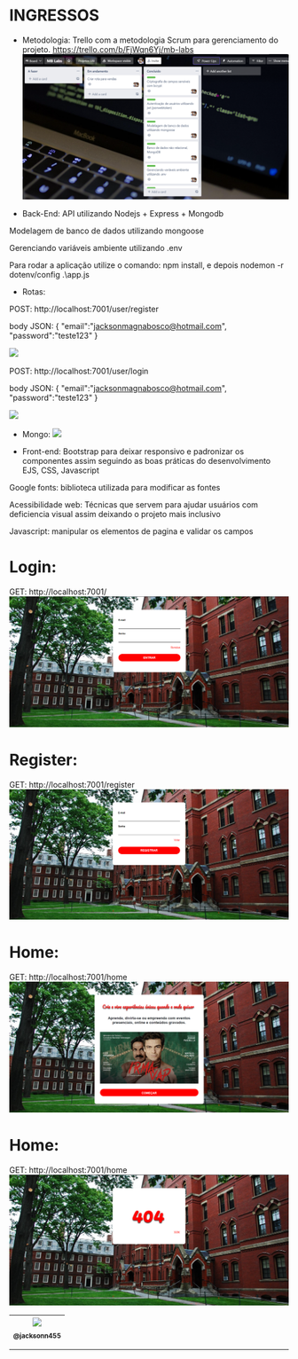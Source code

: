 INGRESSOS
===============================================

- Metodologia: 
Trello com a metodologia Scrum para gerenciamento do projeto.
https://trello.com/b/FjWqn6Yj/mb-labs
 ![](https://github.com/jacksonn455/Ingressos/blob/master/public/images/trello.png)

- Back-End: 
API utilizando Nodejs + Express + Mongodb

Modelagem de banco de dados utilizando mongoose

Gerenciando variáveis ambiente utilizando .env

Para rodar a aplicação utilize o comando: npm install, e depois nodemon -r dotenv/config .\app.js

- Rotas:

POST: http://localhost:7001/user/register

body JSON: {
	"email":"jacksonmagnabosco@hotmail.com",
	"password":"teste123"
}

 ![](https://github.com/jacksonn455/Triider/blob/main/public/images/register-in.png)

POST: http://localhost:7001/user/login


body JSON: {
	"email":"jacksonmagnabosco@hotmail.com",
	"password":"teste123"
}

 ![](https://github.com/jacksonn455/Triider/blob/main/public/images/login-in.png)
 
 - Mongo:
  ![](https://github.com/jacksonn455/Triider/blob/main/public/images/mongo.png)

- Front-end: 
Bootstrap para deixar responsivo e padronizar os componentes assim seguindo as boas práticas do desenvolvimento EJS, CSS, Javascript

Google fonts: biblioteca utilizada para modificar as fontes

Acessibilidade web: Técnicas que servem para ajudar usuários com deficiencia visual assim deixando o projeto mais inclusivo

Javascript: manipular os elementos de pagina e validar os campos

Login:
=====================
GET: http://localhost:7001/
 ![](https://github.com/jacksonn455/Ingressos/blob/master/public/images/login.png)
 
Register:
=====================
GET: http://localhost:7001/register
 ![](https://github.com/jacksonn455/Ingressos/blob/master/public/images/register.png)

Home:
=====================
GET: http://localhost:7001/home
 ![](https://github.com/jacksonn455/Ingressos/blob/master/public/images/home.png)

 Home:
=====================
GET: http://localhost:7001/home
 ![](https://github.com/jacksonn455/Ingressos/blob/master/public/images/error.png)

 | [<img src="https://avatars1.githubusercontent.com/u/46221221?s=460&u=0d161e390cdad66e925f3d52cece6c3e65a23eb2&v=4" width=115><br><sub>@jacksonn455</sub>](https://github.com/jacksonn455) |
  | :---: |

--------------------
